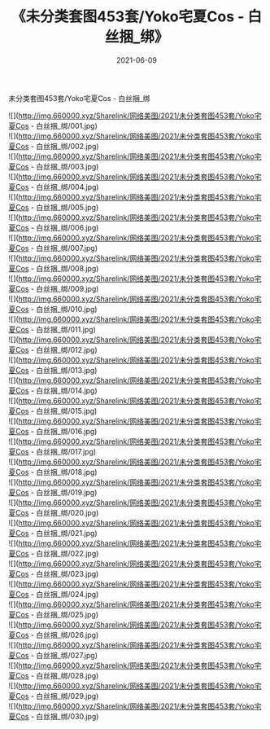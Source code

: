 ﻿---
layout: post
title:  《未分类套图453套/Yoko宅夏Cos - 白丝捆_绑》
date:   2021-06-09
img: http://img.660000.xyz/Sharelink/网络美图/2021/未分类套图453套/Yoko宅夏Cos - 白丝捆_绑/000.jpg
categories: [美女, 清纯, 唯美]
---

未分类套图453套/Yoko宅夏Cos - 白丝捆_绑

 ![](http://img.660000.xyz/Sharelink/网络美图/2021/未分类套图453套/Yoko宅夏Cos - 白丝捆_绑/001.jpg) <br>![](http://img.660000.xyz/Sharelink/网络美图/2021/未分类套图453套/Yoko宅夏Cos - 白丝捆_绑/002.jpg) <br>![](http://img.660000.xyz/Sharelink/网络美图/2021/未分类套图453套/Yoko宅夏Cos - 白丝捆_绑/003.jpg) <br>![](http://img.660000.xyz/Sharelink/网络美图/2021/未分类套图453套/Yoko宅夏Cos - 白丝捆_绑/004.jpg) <br>![](http://img.660000.xyz/Sharelink/网络美图/2021/未分类套图453套/Yoko宅夏Cos - 白丝捆_绑/005.jpg) <br>![](http://img.660000.xyz/Sharelink/网络美图/2021/未分类套图453套/Yoko宅夏Cos - 白丝捆_绑/006.jpg) <br>![](http://img.660000.xyz/Sharelink/网络美图/2021/未分类套图453套/Yoko宅夏Cos - 白丝捆_绑/007.jpg) <br>![](http://img.660000.xyz/Sharelink/网络美图/2021/未分类套图453套/Yoko宅夏Cos - 白丝捆_绑/008.jpg) <br>![](http://img.660000.xyz/Sharelink/网络美图/2021/未分类套图453套/Yoko宅夏Cos - 白丝捆_绑/009.jpg) <br>![](http://img.660000.xyz/Sharelink/网络美图/2021/未分类套图453套/Yoko宅夏Cos - 白丝捆_绑/010.jpg) <br>![](http://img.660000.xyz/Sharelink/网络美图/2021/未分类套图453套/Yoko宅夏Cos - 白丝捆_绑/011.jpg) <br>![](http://img.660000.xyz/Sharelink/网络美图/2021/未分类套图453套/Yoko宅夏Cos - 白丝捆_绑/012.jpg) <br>![](http://img.660000.xyz/Sharelink/网络美图/2021/未分类套图453套/Yoko宅夏Cos - 白丝捆_绑/013.jpg) <br>![](http://img.660000.xyz/Sharelink/网络美图/2021/未分类套图453套/Yoko宅夏Cos - 白丝捆_绑/014.jpg) <br>![](http://img.660000.xyz/Sharelink/网络美图/2021/未分类套图453套/Yoko宅夏Cos - 白丝捆_绑/015.jpg) <br>![](http://img.660000.xyz/Sharelink/网络美图/2021/未分类套图453套/Yoko宅夏Cos - 白丝捆_绑/016.jpg) <br>![](http://img.660000.xyz/Sharelink/网络美图/2021/未分类套图453套/Yoko宅夏Cos - 白丝捆_绑/017.jpg) <br>![](http://img.660000.xyz/Sharelink/网络美图/2021/未分类套图453套/Yoko宅夏Cos - 白丝捆_绑/018.jpg) <br>![](http://img.660000.xyz/Sharelink/网络美图/2021/未分类套图453套/Yoko宅夏Cos - 白丝捆_绑/019.jpg) <br>![](http://img.660000.xyz/Sharelink/网络美图/2021/未分类套图453套/Yoko宅夏Cos - 白丝捆_绑/020.jpg) <br>![](http://img.660000.xyz/Sharelink/网络美图/2021/未分类套图453套/Yoko宅夏Cos - 白丝捆_绑/021.jpg) <br>![](http://img.660000.xyz/Sharelink/网络美图/2021/未分类套图453套/Yoko宅夏Cos - 白丝捆_绑/022.jpg) <br>![](http://img.660000.xyz/Sharelink/网络美图/2021/未分类套图453套/Yoko宅夏Cos - 白丝捆_绑/023.jpg) <br>![](http://img.660000.xyz/Sharelink/网络美图/2021/未分类套图453套/Yoko宅夏Cos - 白丝捆_绑/024.jpg) <br>![](http://img.660000.xyz/Sharelink/网络美图/2021/未分类套图453套/Yoko宅夏Cos - 白丝捆_绑/025.jpg) <br>![](http://img.660000.xyz/Sharelink/网络美图/2021/未分类套图453套/Yoko宅夏Cos - 白丝捆_绑/026.jpg) <br>![](http://img.660000.xyz/Sharelink/网络美图/2021/未分类套图453套/Yoko宅夏Cos - 白丝捆_绑/027.jpg) <br>![](http://img.660000.xyz/Sharelink/网络美图/2021/未分类套图453套/Yoko宅夏Cos - 白丝捆_绑/028.jpg) <br>![](http://img.660000.xyz/Sharelink/网络美图/2021/未分类套图453套/Yoko宅夏Cos - 白丝捆_绑/029.jpg) <br>![](http://img.660000.xyz/Sharelink/网络美图/2021/未分类套图453套/Yoko宅夏Cos - 白丝捆_绑/030.jpg) <br>